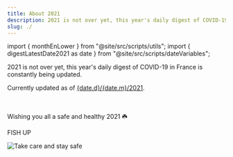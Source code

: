 ```yaml
---
title: About 2021
description: 2021 is not over yet, this year's daily digest of COVID-19 in France is constantly being updated 😉
slug: ./
---
```


import { monthEnLower } from "@site/src/scripts/utils";
import { digestLatestDate2021 as date } from "@site/src/scripts/dateVariables";

2021 is not over yet, this year's daily digest of COVID-19 in France is constantly being updated.

<div>Currently updated as of <a href={`./${monthEnLower(date.m)}/${date.d}`}><span>{date.d}</span>/<span>{date.m}</span>/2021</a>.</div><br /><br />

Wishing you all a safe and healthy 2021 ☘️

FISH UP

![Take care and stay safe](/img/digest/love686F74.jpg)